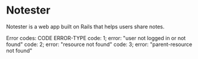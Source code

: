 <h1>Notester</h1>

Notester is a web app built on Rails that helps users share notes.


Error codes:
 CODE       ERROR-TYPE
 code: 1;   error: "user not logged in or not found"
 code: 2;   error: "resource not found"
 code: 3;   error: "parent-resource not found"

